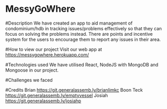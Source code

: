 # MessyGoWhere

#Description
We have created an app to aid management of condominium/hdb in tracking issues/problems effectively so that they can focus on solving the problems instead.
There are points and incentive system for the users to encourage them to report any issues in their area.

#How to view our project
Visit our web app at https://messygowhere.herokuapp.com/

#Technologies used
We have utilised React, NodeJS with MongoDB and Mongoose in our project.

#Challenges we faced

#Credits
Brian https://git.generalassemb.ly/brianlimkc
Boon Teck https://git.generalassemb.ly/emptyvessel
Josiah https://git.generalassemb.ly/josiahp
